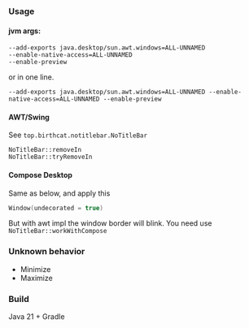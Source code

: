 ### Usage
#### jvm args:
```
--add-exports java.desktop/sun.awt.windows=ALL-UNNAMED
--enable-native-access=ALL-UNNAMED
--enable-preview
```
or in one line.
```
--add-exports java.desktop/sun.awt.windows=ALL-UNNAMED --enable-native-access=ALL-UNNAMED --enable-preview
```
#### AWT/Swing
See `top.birthcat.notitlebar.NoTitleBar`
```
NoTitleBar::removeIn
NoTitleBar::tryRemoveIn
```
#### Compose Desktop
Same as below, and apply this
```kotlin
Window(undecorated = true)
```
But with awt impl the window border will blink.
You need use `NoTitleBar::workWithCompose`
### Unknown behavior
* Minimize
* Maximize
### Build
Java 21 + Gradle
